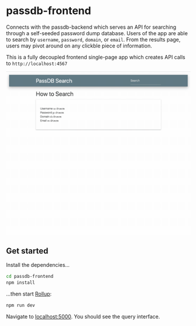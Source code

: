 # passdb-frontend

Connects with the passdb-backend which serves an API for searching through a self-seeded password dump
database. Users of the app are able to search by `username`, `password`, `domain`, or `email`. From
the results page, users may pivot around on any clickble piece of information.

This is a fully decoupled frontend single-page app which creates API calls to `http://localhost:4567`

![demo animation](./docs/demo.gif)

## Get started

Install the dependencies...

```bash
cd passdb-frontend
npm install
```

...then start [Rollup](https://rollupjs.org):

```bash
npm run dev
```

Navigate to [localhost:5000](http://localhost:5000). You should see the query interface.
